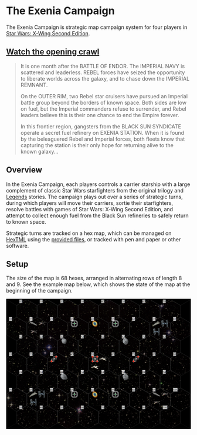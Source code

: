 # The Exenia Campaign

The Exenia Campaign is strategic map campaign system for four players in [Star Wars: X-Wing Second Edition](https://www.fantasyflightgames.com/en/products/x-wing-second-edition/).

## [Watch the opening crawl](https://njablonski.github.io/ExeniaCampaign/)

>It is one month after the BATTLE OF ENDOR. The IMPERIAL NAVY is scattered and leaderless. REBEL forces have seized the opportunity to liberate worlds across the galaxy, and to chase down the IMPERIAL REMNANT.
>
>On the OUTER RIM, two Rebel star cruisers have pursued an Imperial battle group beyond the borders of known space. Both sides are low on fuel, but the Imperial commanders refuse to surrender, and Rebel leaders believe this is their one chance to end the Empire forever.
>
>In this frontier region, gangsters from the BLACK SUN SYNDICATE operate a secret fuel refinery on EXENIA STATION. When it is found by the beleaguered Rebel and Imperial forces, both fleets know that capturing the station is their only hope for returning alive to the known galaxy...

## Overview

In the Exenia Campaign, each players controls a carrier starship with a large complement of classic Star Wars starfighters from the original trilogy and [Legends](https://starwars.fandom.com/wiki/Star_Wars_Legends) stories. The campaign plays out over a series of strategic turns, during which players will move their carriers, sortie their starfighters, resolve battles with games of Star Wars: X-Wing Second Edition, and attempt to collect enough fuel from the Black Sun refineries to safely return to known space.

Strategic turns are tracked on a hex map, which can be managed on [HexTML](https://hextml.playest.net/) using the [provided files](https://raw.githubusercontent.com/njablonski/ExeniaCampaign/master/assets/starting_map.html), or tracked with pen and paper or other software.

## Setup

The size of the map is 68 hexes, arranged in alternating rows of length 8 and 9. See the example map below, which shows the state of the map at the beginning of the campaign.

![](./intro/initial_conditions.png)
